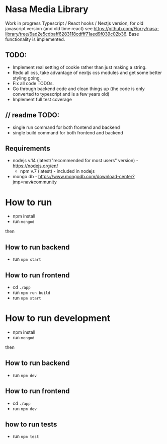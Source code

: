 # Nasa Media Library
Work in progress Typescript / React hooks / Nextjs version, for old javascript version (and old time react) see https://github.com/Florry/nasa-library/tree/6ad2e5cdbaff6283118cdfff71aed9f039c02b36.
Base functionality is implemented.

## TODO:
- Implement real setting of cookie rather than just making a string.
- Redo all css, take advantage of nextjs css modules and get some better styling going.
- Fix all code TODOs.
- Go through backend code and clean things up (the code is only converted to typescript and is a few years old)
- Implement full test coverage

## // readme TODO:
- single run command for both frontend and backend
- single build command for both frontend and backend

## Requirements
- nodejs v.14 (latest/"recommended for most users" version) - https://nodejs.org/en/
    - npm v.7 (latest) - included in nodejs
- mongo db - https://www.mongodb.com/download-center?jmp=nav#community


# How to run
- npm install
- run `mongod`

then
## How to run backend
- run `npm start`

## How to run frontend
- cd `./app`
- run `npm run build`
- run `npm start`


# How to run development
- npm install
- run `mongod`

then
## How to run backend
- run `npm dev`

## How to run frontend
- cd `./app`
- run `npm dev`

## how to run tests
- run `npm test`
